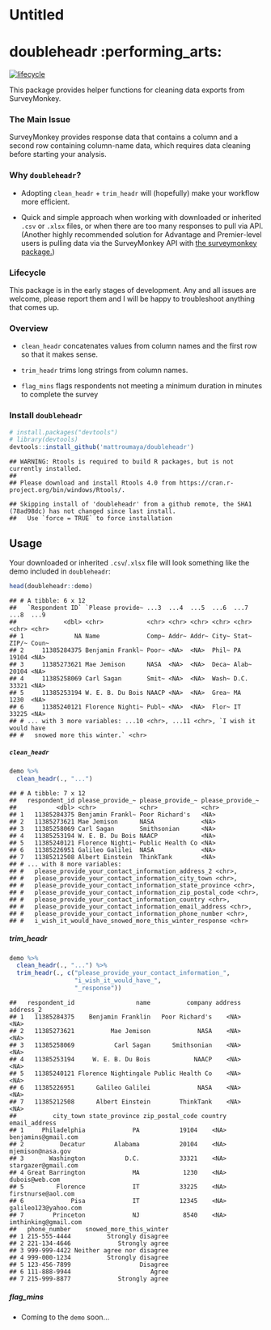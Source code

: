 Untitled
================

# doubleheadr :performing\_arts:

[![lifecycle](https://img.shields.io/badge/lifecycle-experimental-orange.svg)](https://www.tidyverse.org/lifecycle/#experimental)

This package provides helper functions for cleaning data exports from
SurveyMonkey.

### The Main Issue

SurveyMonkey provides response data that contains a column and a second
row containing column-name data, which requires data cleaning before
starting your analysis.

### Why `doubleheadr`?

-   Adopting `clean_headr` + `trim_headr` will (hopefully) make your
    workflow more efficient.

-   Quick and simple approach when working with downloaded or inherited
    `.csv` or `.xlsx` files, or when there are too many responses to
    pull via API. (Another highly recommended solution for Advantage and
    Premier-level users is pulling data via the SurveyMonkey API with
    [the surveymonkey package.](https://github.com/tntp/surveymonkey))

### Lifecycle

This package is in the early stages of development. Any and all issues
are welcome, please report them and I will be happy to troubleshoot
anything that comes up.

### Overview

-   `clean_headr` concatenates values from column names and the first
    row so that it makes sense.

-   `trim_headr` trims long strings from column names.

-   `flag_mins` flags respondents not meeting a minimum duration in
    minutes to complete the survey

### Install `doubleheadr`

``` r
# install.packages("devtools")
# library(devtools)
devtools::install_github('mattroumaya/doubleheadr')
```

    ## WARNING: Rtools is required to build R packages, but is not currently installed.
    ## 
    ## Please download and install Rtools 4.0 from https://cran.r-project.org/bin/windows/Rtools/.

    ## Skipping install of 'doubleheadr' from a github remote, the SHA1 (78ad98dc) has not changed since last install.
    ##   Use `force = TRUE` to force installation

## Usage

Your downloaded or inherited `.csv`/`.xlsx` file will look something
like the demo included in `doubleheadr`:

``` r
head(doubleheadr::demo)
```

    ## # A tibble: 6 x 12
    ##   `Respondent ID` `Please provide~ ...3  ...4  ...5  ...6  ...7  ...8  ...9 
    ##             <dbl> <chr>            <chr> <chr> <chr> <chr> <chr> <chr> <chr>
    ## 1              NA Name             Comp~ Addr~ Addr~ City~ Stat~ ZIP/~ Coun~
    ## 2     11385284375 Benjamin Frankl~ Poor~ <NA>  <NA>  Phil~ PA    19104 <NA> 
    ## 3     11385273621 Mae Jemison      NASA  <NA>  <NA>  Deca~ Alab~ 20104 <NA> 
    ## 4     11385258069 Carl Sagan       Smit~ <NA>  <NA>  Wash~ D.C.  33321 <NA> 
    ## 5     11385253194 W. E. B. Du Bois NAACP <NA>  <NA>  Grea~ MA    1230  <NA> 
    ## 6     11385240121 Florence Nighti~ Publ~ <NA>  <NA>  Flor~ IT    33225 <NA> 
    ## # ... with 3 more variables: ...10 <chr>, ...11 <chr>, `I wish it would have
    ## #   snowed more this winter.` <chr>

##### `clean_headr`

``` r
demo %>% 
  clean_headr(., "...") 
```

    ## # A tibble: 7 x 12
    ##   respondent_id please_provide_~ please_provide_~ please_provide_~
    ##           <dbl> <chr>            <chr>            <chr>           
    ## 1   11385284375 Benjamin Frankl~ Poor Richard's   <NA>            
    ## 2   11385273621 Mae Jemison      NASA             <NA>            
    ## 3   11385258069 Carl Sagan       Smithsonian      <NA>            
    ## 4   11385253194 W. E. B. Du Bois NAACP            <NA>            
    ## 5   11385240121 Florence Nighti~ Public Health Co <NA>            
    ## 6   11385226951 Galileo Galilei  NASA             <NA>            
    ## 7   11385212508 Albert Einstein  ThinkTank        <NA>            
    ## # ... with 8 more variables:
    ## #   please_provide_your_contact_information_address_2 <chr>,
    ## #   please_provide_your_contact_information_city_town <chr>,
    ## #   please_provide_your_contact_information_state_province <chr>,
    ## #   please_provide_your_contact_information_zip_postal_code <chr>,
    ## #   please_provide_your_contact_information_country <chr>,
    ## #   please_provide_your_contact_information_email_address <chr>,
    ## #   please_provide_your_contact_information_phone_number <chr>,
    ## #   i_wish_it_would_have_snowed_more_this_winter_response <chr>

##### trim\_headr

``` r
demo %>% 
  clean_headr(., "...") %>% 
  trim_headr(., c("please_provide_your_contact_information_",
                  "i_wish_it_would_have_",
                  "_response"))
```

    ##   respondent_id                 name          company address address_2
    ## 1   11385284375    Benjamin Franklin   Poor Richard's    <NA>      <NA>
    ## 2   11385273621          Mae Jemison             NASA    <NA>      <NA>
    ## 3   11385258069           Carl Sagan      Smithsonian    <NA>      <NA>
    ## 4   11385253194     W. E. B. Du Bois            NAACP    <NA>      <NA>
    ## 5   11385240121 Florence Nightingale Public Health Co    <NA>      <NA>
    ## 6   11385226951      Galileo Galilei             NASA    <NA>      <NA>
    ## 7   11385212508      Albert Einstein        ThinkTank    <NA>      <NA>
    ##          city_town state_province zip_postal_code country        email_address
    ## 1     Philadelphia             PA           19104    <NA>  benjamins@gmail.com
    ## 2          Decatur        Alabama           20104    <NA>    mjemison@nasa.gov
    ## 3       Washington           D.C.           33321    <NA>  stargazer@gmail.com
    ## 4 Great Barrington             MA            1230    <NA>       dubois@web.com
    ## 5         Florence             IT           33225    <NA>   firstnurse@aol.com
    ## 6             Pisa             IT           12345    <NA> galileo123@yahoo.com
    ## 7        Princeton             NJ            8540    <NA> imthinking@gmail.com
    ##   phone_number    snowed_more_this_winter
    ## 1 215-555-4444          Strongly disagree
    ## 2 221-134-4646             Strongly agree
    ## 3 999-999-4422 Neither agree nor disagree
    ## 4 999-000-1234          Strongly disagree
    ## 5 123-456-7899                   Disagree
    ## 6 111-888-9944                      Agree
    ## 7 215-999-8877             Strongly agree

##### flag\_mins

-   Coming to the `demo` soon…
